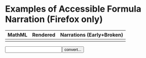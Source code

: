 # Examples of Accessible Formula Narration (Firefox only)

MathML | Rendered | Narrations (Early+Broken)
------ | -------  | --------
       |          |

<form><input id='freetex' name='formula' type='text'><input type="submit" value="convert..."></form>

<link rel="stylesheet" title="Github Gist" href="https://highlightjs.org/static/demo/styles/github-gist.css">
<script src="https://raw.githubusercontent.com/brucemiller/LaTeXML/master/lib/LaTeXML/resources/javascript/LaTeXML-maybeMathjax.js"></script>
<script src="https://code.jquery.com/jquery-3.5.1.min.js"></script>
<script src="https://cdnjs.cloudflare.com/ajax/libs/highlight.js/10.1.1/highlight.min.js"></script>
<script charset="UTF-8" src="https://cdnjs.cloudflare.com/ajax/libs/highlight.js/10.1.1/languages/xml.min.js"></script>
<script src="/tiny-mathml-a11y-demo/mini_narrate.js"></script>
<script src="/tiny-mathml-a11y-demo/a11y.js"></script>
